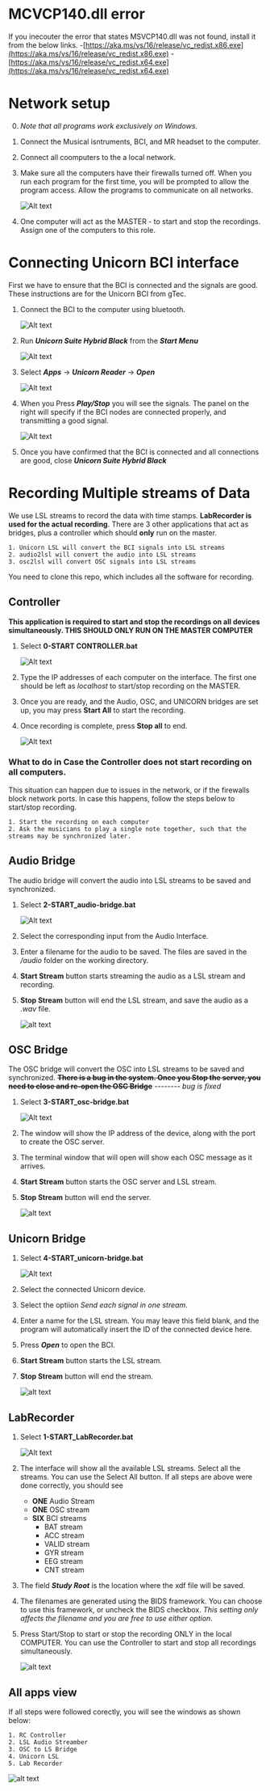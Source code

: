 # MCVCP140.dll error

If you inecouter the error that states MSVCP140.dll was not found, install it from the below links.
    -[https://aka.ms/vs/16/release/vc_redist.x86.exe](https://aka.ms/vs/16/release/vc_redist.x86.exe)
    -[https://aka.ms/vs/16/release/vc_redist.x64.exe](https://aka.ms/vs/16/release/vc_redist.x64.exe)

# Network setup

0. _Note that all programs work exclusively on Windows._
1. Connect the Musical isntruments, BCI, and MR headset to the computer.
2. Connect all coomputers to the a local network.
3. Make sure all the computers have their firewalls turned off. When you run each program for the first time, you will be prompted to allow the program access. Allow the programs to communicate on all networks.

    ![Alt text](https://github.com/ns2max/musmet_recording/blob/main/img/firewall1.png)

4. One computer will act as the MASTER - to start and stop the recordings. Assign one of the computers to this role. 



# Connecting Unicorn BCI interface

First we have to ensure that the BCI is connected and the signals are good. These instructions are for the Unicorn BCI from gTec.

1. Connect the BCI to the computer using bluetooth.

    ![Alt text](https://github.com/ns2max/musmet_recording/blob/main/img/unicorn1.png)

2. Run _**Unicorn Suite Hybrid Black**_ from the _**Start Menu**_

    ![Alt text](https://github.com/ns2max/musmet_recording/blob/main/img/unicorn2.png)

3. Select _**Apps**_ -> _**Unicorn Reader**_ -> _**Open**_

    ![Alt text](https://github.com/ns2max/musmet_recording/blob/main/img/unicorn3.png)

4. When you Press _**Play/Stop**_ you will see the signals. The panel on the right will specify if the BCI nodes are connected properly, and transmitting a good signal. 

    ![Alt text](https://github.com/ns2max/musmet_recording/blob/main/img/unicorn4.png)

5. Once you have confirmed that the BCI is connected and all connections are good, close _**Unicorn Suite Hybrid Black**_




# Recording Multiple streams of Data

We use LSL streams to record the data with time stamps. **LabRecorder is used for the actual recording**. There are 3 other applications that act as bridges, plus a controller which should **only** run on the master. 

    1. Unicorn LSL will convert the BCI signals into LSL streams
    2. audio2lsl will convert the audio into LSL streams
    3. osc2lsl will convert OSC signals into LSL streams

You need to clone this repo, which includes all the software for recording.


## Controller

**This application is required to start and stop the recordings on all devices simultaneously. THIS SHOULD ONLY RUN ON THE MASTER COMPUTER**


1. Select **0-START CONTROLLER.bat** 

    ![Alt text](https://github.com/ns2max/musmet_recording/blob/main/img/apps.png)
    
2. Type the IP addresses of each computer on the interface. The first one should be left as *localhost* to start/stop recording on the MASTER.


3. Once you are ready, and the Audio, OSC, and UNICORN bridges are set up, you may press **Start All** to start the recording.

4. Once recording is complete, press **Stop all** to end.

    ![Alt text](https://github.com/ns2max/musmet_recording/blob/main/img/controller.png)




### What to do in Case the Controller does not start recording on all computers.

This situation can happen due to issues in the network, or if the firewalls block network ports. In case this happens, follow the steps below to start/stop recording.

    1. Start the recording on each computer
    2. Ask the musicians to play a single note together, such that the streams may be synchronized later.



## Audio Bridge

The audio bridge will convert the audio into LSL streams to be saved and synchronized.

1. Select **2-START_audio-bridge.bat** 

    ![Alt text](https://github.com/ns2max/musmet_recording/blob/main/img/apps.png)

2. Select the corresponding input from the Audio Interface.

3. Enter a filename for the audio to be saved. The files are saved in the _/audio_ folder on the working directory.

4. **Start Stream** button starts streaming the audio as a LSL stream and recording.
5. **Stop Stream** button will end the LSL stream, and save the audio as a _.wav_ file.

    ![alt text](https://github.com/ns2max/musmet_recording/blob/main/img/audio.png)




## OSC Bridge

The OSC bridge will convert the OSC into LSL streams to be saved and synchronized.
~~**There is a bug in the system. Once you Stop the server, you need to close and re-open the OSC Bridge**~~ 
*-------- bug is fixed* 

1. Select **3-START_osc-bridge.bat** 

    ![Alt text](https://github.com/ns2max/musmet_recording/blob/main/img/apps.png)

2. The window will show the IP address of the device, along with the port to create the OSC server.

3. The terminal window that will open will show each OSC message as it arrives.

4. **Start Stream** button starts the OSC server and LSL stream.
5. **Stop Stream** button will end the server.

    ![alt text](https://github.com/ns2max/musmet_recording/blob/main/img/osc.png)



## Unicorn Bridge

1. Select **4-START_unicorn-bridge.bat** 

    ![Alt text](https://github.com/ns2max/musmet_recording/blob/main/img/apps.png)

2. Select the connected Unicorn device.

3. Select the optiion _Send each signal in one stream_.

4. Enter a name for the LSL stream. You may leave this field blank, and the program will automatically insert the ID of the connected device here.

5. Press **_Open_** to open the BCI.

6. **Start Stream** button starts the LSL stream.
7. **Stop Stream** button will end the stream.

    ![alt text](https://github.com/ns2max/musmet_recording/blob/main/img/unicorn5.png)




## LabRecorder

1. Select **1-START_LabRecorder.bat** 

    ![Alt text](https://github.com/ns2max/musmet_recording/blob/main/img/apps.png)

2. The interface will show all the available LSL streams. Select all the streams. You can use the Select All button. If all steps are above were done correctly, you should see

    - **ONE** Audio Stream
    - **ONE** OSC stream
    - **SIX** BCI streams
        - BAT stream
        - ACC stream
        - VALID stream
        - GYR stream
        - EEG stream 
        - CNT stream

5. The field _**Study Root**_ is the location where the xdf file will be saved. 

6. The filenames are generated using the BIDS framework. 
You can choose to use this framework, or uncheck the BIDS checkbox. _This setting only affects the filename and you are free to use either option_. 

7. Press Start/Stop to start or stop the recording ONLY in the local COMPUTER. You can use the Controller to start and stop all recordings simultaneously.


    ![alt text](https://github.com/ns2max/musmet_recording/blob/main/img/labrecorder.png)




## All apps view

If all steps were followed corectly, you will see the windows as shown below:

    1. RC Controller
    2. LSL Audio Streamber
    3. OSC to LS Bridge
    4. Unicorn LSL
    5. Lab Recorder
    

![alt text](https://github.com/ns2max/musmet_recording/blob/main/img/all.png)
